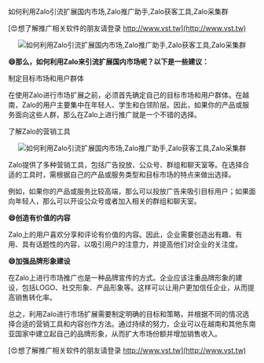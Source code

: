 如何利用Zalo引流扩展国内市场,Zalo推广助手,Zalo获客工具,Zalo采集群

[😍想了解推广相关软件的朋友请登录 http://www.vst.tw](http://www.vst.tw)

 <center><img src="https://vst.tw/MP4/tuiguang/png/8.png" alt="如何利用Zalo引流扩展国内市场,Zalo推广助手,Zalo获客工具,Zalo采集群"></center>

**😄那么，如何利用Zalo来引流扩展国内市场呢？以下是一些建议：**

制定目标市场和用户群体

在使用Zalo进行市场扩展之前，必须首先确定自己的目标市场和用户群体。在越南，Zalo的用户主要集中在年轻人、学生和白领阶层。因此，如果你的产品或服务面向这些人群，那么在Zalo上进行推广就是一个不错的选择。

了解Zalo的营销工具

 <center><img src="https://vst.tw/MP4/tuiguang/png/6.png" alt="如何利用Zalo引流扩展国内市场,Zalo推广助手,Zalo获客工具,Zalo采集群"></center>

Zalo提供了多种营销工具，包括广告投放、公众号、群组和聊天室等。在选择合适的工具时，需根据自己的产品或服务类型和目标市场的特点来做出选择。

例如，如果你的产品或服务比较高端，那么可以投放广告来吸引目标用户；如果面向年轻人，那么可以开设公众号或者加入相关的群组和聊天室。

**😄创造有价值的内容**

Zalo上的用户喜欢分享和评论有价值的内容。因此，企业需要创造出有趣、有用、具有话题性的内容，以吸引用户的注意力，并提高他们对企业的关注度。

**😄加强品牌形象建设**

在Zalo上进行市场推广也是一种品牌宣传的方式。企业应该注重品牌形象的建设，包括LOGO、社交形象、产品形象等。这样可以让用户更加信任企业，从而提高销售转化率。

总之，利用Zalo进行市场扩展需要制定明确的目标和策略，并根据不同的情况选择合适的营销工具和内容创作方法。通过持续的努力，企业可以在越南和其他东南亚国家中建立起自己的品牌形象，从而扩大市场份额并增加销售收入。

[😍想了解推广相关软件的朋友请登录 http://www.vst.tw](http://www.vst.tw)



